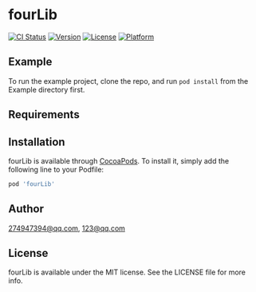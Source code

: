 # fourLib

[![CI Status](http://img.shields.io/travis/274947394@qq.com/fourLib.svg?style=flat)](https://travis-ci.org/274947394@qq.com/fourLib)
[![Version](https://img.shields.io/cocoapods/v/fourLib.svg?style=flat)](http://cocoapods.org/pods/fourLib)
[![License](https://img.shields.io/cocoapods/l/fourLib.svg?style=flat)](http://cocoapods.org/pods/fourLib)
[![Platform](https://img.shields.io/cocoapods/p/fourLib.svg?style=flat)](http://cocoapods.org/pods/fourLib)

## Example

To run the example project, clone the repo, and run `pod install` from the Example directory first.

## Requirements

## Installation

fourLib is available through [CocoaPods](http://cocoapods.org). To install
it, simply add the following line to your Podfile:

```ruby
pod 'fourLib'
```

## Author

274947394@qq.com, 123@qq.com

## License

fourLib is available under the MIT license. See the LICENSE file for more info.
